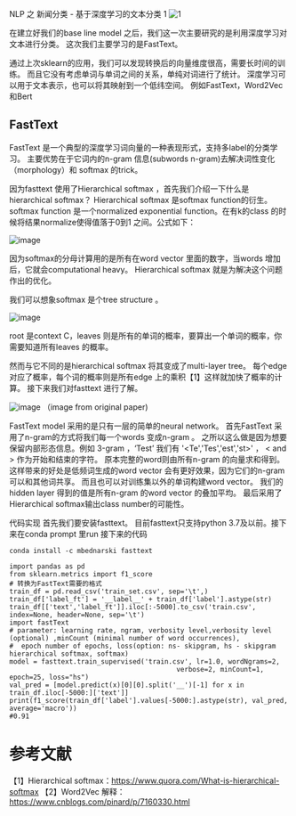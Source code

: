 NLP 之 新闻分类 - 基于深度学习的文本分类 1 
![1](https://user-images.githubusercontent.com/61811515/87897201-8f465b00-ca18-11ea-9fe4-542b80409ed5.jpeg)

在建立好我们的base line model 之后，我们这一次主要研究的是利用深度学习对文本进行分类。 这次我们主要学习的是FastText。 

通过上次sklearn的应用，我们可以发现转换后的向量维度很高，需要长时间的训练。 而且它没有考虑单词与单词之间的关系，单纯对词进行了统计。 深度学习可以用于文本表示，也可以将其映射到一个低纬空间。 例如FastText，Word2Vec 和Bert 


## FastText 
FastText  是一个典型的深度学习词向量的一种表现形式，支持多label的分类学习。 主要优势在于它词内的n-gram 信息(subwords n-gram)去解决词性变化（morphology）和 softmax 的trick。 

因为fasttext 使用了Hierarchical softmax ，首先我们介绍一下什么是hierarchical softmax？
Hierarchical softmax 是softmax function的衍生。 softmax function 是一个normalized exponential function。在有k的class 的时候将结果normalize使得值落于0到1 之间。公式如下：

![image](https://user-images.githubusercontent.com/61811515/88752932-066ea400-d129-11ea-8904-f935e24bc119.png)

因为softmax的分母计算用的是所有在word vector 里面的数字，当words 增加后，它就会computational heavy。 Hierarchical softmax 就是为解决这个问题作出的优化。 

我们可以想象softmax 是个tree structure 。


![image](https://user-images.githubusercontent.com/61811515/88754005-97df1580-d12b-11ea-9568-fced4e41a943.png)

root 是context C，leaves 则是所有的单词的概率，要算出一个单词的概率，你需要知道所有leaves 的概率。 

然而与它不同的是hierarchical softmax 将其变成了multi-layer tree。 每个edge 对应了概率，每个词的概率则是所有edge 上的乘积【1】这样就加快了概率的计算。 
接下来我们对fasttext 进行了解。 


![image](https://user-images.githubusercontent.com/61811515/88749677-cd7f0100-d121-11ea-8e9c-fdc2b28e4dd1.png)
（image from original paper) 

FastText model 采用的是只有一层的简单的neural network。 首先FastText 采用了n-gram的方式将我们每一个words 变成n-gram 。 之所以这么做是因为想要保留内部形态信息。例如 3-gram ，‘Test’ 我们有 '<Te','Tes','est','st>' ， < and > 作为开始和结束的字符。 原本完整的word则由所有n-gram 的向量求和得到。
这样带来的好处是低频词生成的word vector 会有更好效果，因为它们的n-gram 可以和其他词共享。 而且也可以对训练集以外的单词构建word vector。  我们的hidden layer 得到的值是所有n-gram 的word vector 的叠加平均。 最后采用了Hierarchical softmax输出class number的可能性。 


代码实现
首先我们要安装fasttext。 目前fasttext只支持python 3.7及以前。接下来在conda prompt 里run 接下来的代码
```
conda install -c mbednarski fasttext
```
```
import pandas as pd
from sklearn.metrics import f1_score
# 转换为FastText需要的格式
train_df = pd.read_csv('train_set.csv', sep='\t',)
train_df['label_ft'] = '__label__' + train_df['label'].astype(str) train_df[['text','label_ft']].iloc[:-5000].to_csv('train.csv', index=None, header=None, sep='\t')
import fastText
# parameter: learning rate, ngram, verbosity level,verbosity level (optional) ,minCount (minimal number of word occurrences),
#  epoch number of epochs, loss(option: ns- skipgram, hs - skipgram hierarchical softmax, softmax)
model = fasttext.train_supervised('train.csv', lr=1.0, wordNgrams=2,
                                          verbose=2, minCount=1, epoch=25, loss="hs")
val_pred = [model.predict(x)[0][0].split('__')[-1] for x in train_df.iloc[-5000:]['text']] print(f1_score(train_df['label'].values[-5000:].astype(str), val_pred, average='macro'))
#0.91
```



# 参考文献
【1】Hierarchical softmax：https://www.quora.com/What-is-hierarchical-softmax
【2】Word2Vec 解释：https://www.cnblogs.com/pinard/p/7160330.html
